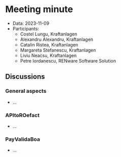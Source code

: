 
# Meeting minute

* Data: 2023-11-09
* Participants:
    * Costel Lungu, Kraftanlagen
    * Alexandru Alexandru, Kraftanlagen
    * Catalin Ristea, Kraftanlagen
    * Margareta Stefanescu, Kraftanlagen
    * Liviu Neacsu, Kraftanlagen
    * Petre Iordanescu, RENware Software Solution





## Discussions

### General aspects

* ...

### APItoROefact

* ...

### PayValidaBoa

* ...





